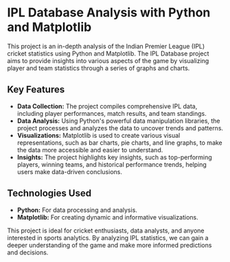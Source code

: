 # IPL Database Analysis with Python and Matplotlib

This project is an in-depth analysis of the Indian Premier League (IPL) cricket statistics using Python and Matplotlib. The IPL Database project aims to provide insights into various aspects of the game by visualizing player and team statistics through a series of graphs and charts.

## Key Features
- **Data Collection:** The project compiles comprehensive IPL data, including player performances, match results, and team standings.
- **Data Analysis:** Using Python's powerful data manipulation libraries, the project processes and analyzes the data to uncover trends and patterns.
- **Visualizations:** Matplotlib is used to create various visual representations, such as bar charts, pie charts, and line graphs, to make the data more accessible and easier to understand.
- **Insights:** The project highlights key insights, such as top-performing players, winning teams, and historical performance trends, helping users make data-driven conclusions.

## Technologies Used
- **Python:** For data processing and analysis.
- **Matplotlib:** For creating dynamic and informative visualizations.

This project is ideal for cricket enthusiasts, data analysts, and anyone interested in sports analytics. By analyzing IPL statistics, we can gain a deeper understanding of the game and make more informed predictions and decisions.
